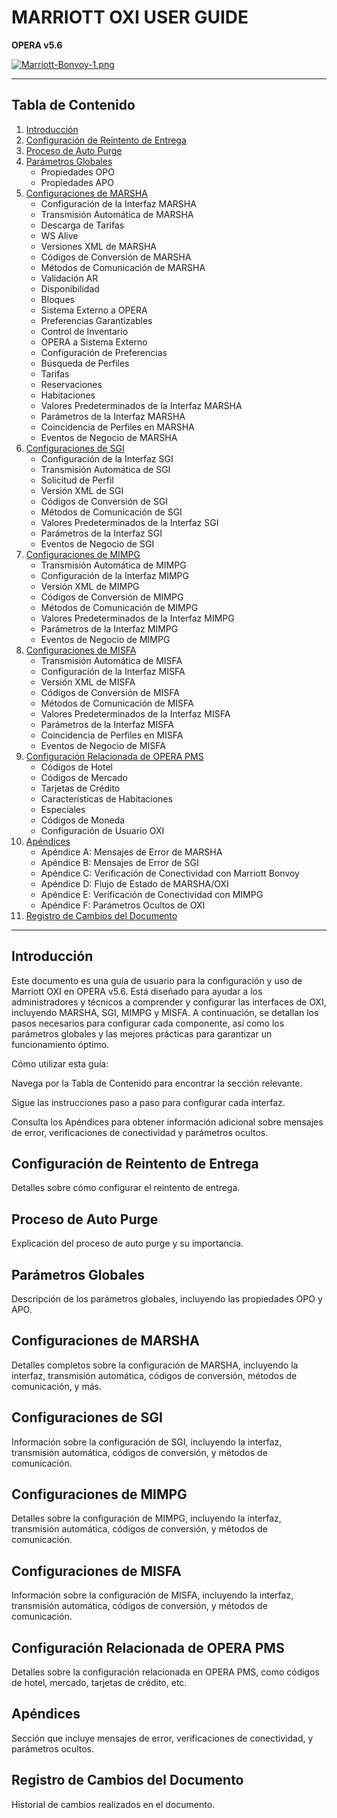 # MARRIOTT OXI USER GUIDE  
**OPERA v5.6**

[![Marriott-Bonvoy-1.png](https://i.postimg.cc/XNfTMmRF/Marriott-Bonvoy-1.png)](https://postimg.cc/7bLB0sYY)

---

## Tabla de Contenido

1. [Introducción](#introducción)
2. [Configuración de Reintento de Entrega](#configuración-de-reintento-de-entrega)
3. [Proceso de Auto Purge](#proceso-de-auto-purge)
4. [Parámetros Globales](#parámetros-globales)
   - Propiedades OPO
   - Propiedades APO
5. [Configuraciones de MARSHA](#configuraciones-de-marsha)
   - Configuración de la Interfaz MARSHA
   - Transmisión Automática de MARSHA
   - Descarga de Tarifas
   - WS Alive
   - Versiones XML de MARSHA
   - Códigos de Conversión de MARSHA
   - Métodos de Comunicación de MARSHA
   - Validación AR
   - Disponibilidad
   - Bloques
   - Sistema Externo a OPERA
   - Preferencias Garantizables
   - Control de Inventario
   - OPERA a Sistema Externo
   - Configuración de Preferencias
   - Búsqueda de Perfiles
   - Tarifas
   - Reservaciones
   - Habitaciones
   - Valores Predeterminados de la Interfaz MARSHA
   - Parámetros de la Interfaz MARSHA
   - Coincidencia de Perfiles en MARSHA
   - Eventos de Negocio de MARSHA
6. [Configuraciones de SGI](#configuraciones-de-sgi)
   - Configuración de la Interfaz SGI
   - Transmisión Automática de SGI
   - Solicitud de Perfil
   - Versión XML de SGI
   - Códigos de Conversión de SGI
   - Métodos de Comunicación de SGI
   - Valores Predeterminados de la Interfaz SGI
   - Parámetros de la Interfaz SGI
   - Eventos de Negocio de SGI
7. [Configuraciones de MIMPG](#configuraciones-de-mimpg)
   - Transmisión Automática de MIMPG
   - Configuración de la Interfaz MIMPG
   - Versión XML de MIMPG
   - Códigos de Conversión de MIMPG
   - Métodos de Comunicación de MIMPG
   - Valores Predeterminados de la Interfaz MIMPG
   - Parámetros de la Interfaz MIMPG
   - Eventos de Negocio de MIMPG
8. [Configuraciones de MISFA](#configuraciones-de-misfa)
   - Transmisión Automática de MISFA
   - Configuración de la Interfaz MISFA
   - Versión XML de MISFA
   - Códigos de Conversión de MISFA
   - Métodos de Comunicación de MISFA
   - Valores Predeterminados de la Interfaz MISFA
   - Parámetros de la Interfaz MISFA
   - Coincidencia de Perfiles en MISFA
   - Eventos de Negocio de MISFA
9. [Configuración Relacionada de OPERA PMS](#configuración-relacionada-de-opera-pms)
   - Códigos de Hotel
   - Códigos de Mercado
   - Tarjetas de Crédito
   - Características de Habitaciones
   - Especiales
   - Códigos de Moneda
   - Configuración de Usuario OXI
10. [Apéndices](#apéndices)
    - Apéndice A: Mensajes de Error de MARSHA
    - Apéndice B: Mensajes de Error de SGI
    - Apéndice C: Verificación de Conectividad con Marriott Bonvoy
    - Apéndice D: Flujo de Estado de MARSHA/OXI
    - Apéndice E: Verificación de Conectividad con MIMPG
    - Apéndice F: Parámetros Ocultos de OXI
11. [Registro de Cambios del Documento](#registro-de-cambios-del-documento)

---

## Introducción
Este documento es una guía de usuario para la configuración y uso de Marriott OXI en OPERA v5.6. Está diseñado para ayudar a los administradores y técnicos a comprender y configurar las interfaces de OXI, incluyendo MARSHA, SGI, MIMPG y MISFA. A continuación, se detallan los pasos necesarios para configurar cada componente, así como los parámetros globales y las mejores prácticas para garantizar un funcionamiento óptimo.

Cómo utilizar esta guía:

Navega por la Tabla de Contenido para encontrar la sección relevante.

Sigue las instrucciones paso a paso para configurar cada interfaz.

Consulta los Apéndices para obtener información adicional sobre mensajes de error, verificaciones de conectividad y parámetros ocultos.

## Configuración de Reintento de Entrega
Detalles sobre cómo configurar el reintento de entrega.

## Proceso de Auto Purge
Explicación del proceso de auto purge y su importancia.

## Parámetros Globales
Descripción de los parámetros globales, incluyendo las propiedades OPO y APO.

## Configuraciones de MARSHA
Detalles completos sobre la configuración de MARSHA, incluyendo la interfaz, transmisión automática, códigos de conversión, métodos de comunicación, y más.

## Configuraciones de SGI
Información sobre la configuración de SGI, incluyendo la interfaz, transmisión automática, códigos de conversión, y métodos de comunicación.

## Configuraciones de MIMPG
Detalles sobre la configuración de MIMPG, incluyendo la interfaz, transmisión automática, códigos de conversión, y métodos de comunicación.

## Configuraciones de MISFA
Información sobre la configuración de MISFA, incluyendo la interfaz, transmisión automática, códigos de conversión, y métodos de comunicación.

## Configuración Relacionada de OPERA PMS
Detalles sobre la configuración relacionada en OPERA PMS, como códigos de hotel, mercado, tarjetas de crédito, etc.

## Apéndices
Sección que incluye mensajes de error, verificaciones de conectividad, y parámetros ocultos.

## Registro de Cambios del Documento
Historial de cambios realizados en el documento.
